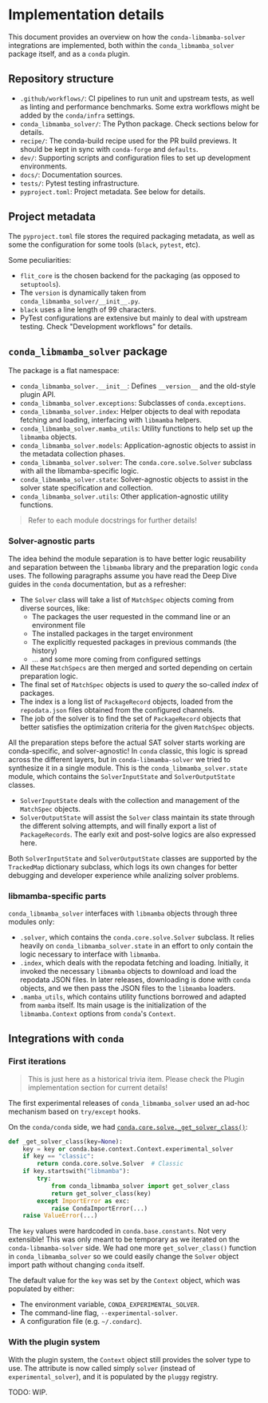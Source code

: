 # Implementation details

This document provides an overview on how the `conda-libmamba-solver` integrations are implemented,
both within the `conda_libmamba_solver` package itself, and as a `conda` plugin.

## Repository structure

* `.github/workflows/`: CI pipelines to run unit and upstream tests, as well as linting and performance benchmarks.
  Some extra workflows might be added by the `conda/infra` settings.
* `conda_libmamba_solver/`: The Python package. Check sections below for details.
* `recipe/`: The conda-build recipe used for the PR build previews. It should be kept in sync with `conda-forge` and `defaults`.
* `dev/`: Supporting scripts and configuration files to set up development environments.
* `docs/`: Documentation sources.
* `tests/`: Pytest testing infrastructure.
* `pyproject.toml`: Project metadata. See below for details.

## Project metadata

The `pyproject.toml` file stores the required packaging metadata, 
as well as some the configuration for some tools (`black`, `pytest`, etc).

Some peculiarities:

* `flit_core` is the chosen backend for the packaging (as opposed to `setuptools`).
* The `version` is dynamically taken from `conda_libmamba_solver/__init__.py`.
* `black` uses a line length of 99 characters.
* PyTest configurations are extensive but mainly to deal with upstream testing. 
  Check "Development workflows" for details.

## `conda_libmamba_solver` package

The package is a flat namespace:

* `conda_libmamba_solver.__init__`: Defines `__version__` and the old-style plugin API.
* `conda_libmamba_solver.exceptions`: Subclasses of `conda.exceptions`.
* `conda_libmamba_solver.index`: Helper objects to deal with repodata fetching and loading, interfacing with `libmamba` helpers.
* `conda_libmamba_solver.mamba_utils`: Utility functions to help set up the `libmamba` objects.
* `conda_libmamba_solver.models`: Application-agnostic objects to assist in the metadata collection phases.
* `conda_libmamba_solver.solver`: The `conda.core.solve.Solver` subclass with all the libmamba-specific logic.
* `conda_libmamba_solver.state`: Solver-agnostic objects to assist in the solver state specification and collection.
* `conda_libmamba_solver.utils`: Other application-agnostic utility functions.

> Refer to each module docstrings for further details!

### Solver-agnostic parts

The idea behind the module separation is to have better logic reusability and separation between the `libmamba` library and the preparation logic `conda` uses.
The following paragraphs assume you have read the Deep Dive guides in the `conda` documentation, but as a refresher:

* The `Solver` class will take a list of `MatchSpec` objects coming from diverse sources, like:
  * The packages the user requested in the command line or an environment file
  * The installed packages in the target environment
  * The explicitly requested packages in previous commands (the history)
  * ... and some more coming from configured settings
* All these `MatchSpecs` are then merged and sorted depending on certain preparation logic.
* The final set of `MatchSpec` objects is used to _query_ the so-called _index_ of packages.
* The index is a long list of `PackageRecord` objects, loaded from the `repodata.json` files obtained from the configured channels.
* The job of the solver is to find the set of `PackageRecord` objects that better satisfies the optimization criteria for the given `MatchSpec` objects.

All the preparation steps before the actual SAT solver starts working are conda-specific, and solver-agnostic!
In `conda` classic, this logic is spread across the different layers, but in `conda-libmamba-solver` we tried to synthesize it in a single module.
This is the `conda_libmamba_solver.state` module, which contains the `SolverInputState` and `SolverOutputState` classes.

* `SolverInputState` deals with the collection and management of the `MatchSpec` objects.
* `SolverOutputState` will assist the `Solver` class  maintain its state through the different solving attempts, 
  and will finally export a list of `PackageRecords`. 
  The early exit and post-solve logics are also expressed here.

Both `SolverInputState` and `SolverOutputState` classes are supported by the `TrackedMap` dictionary subclass,
which logs its own changes for better debugging and developer experience while analizing solver problems.

### libmamba-specific parts

`conda_libmamba_solver` interfaces with `libmamba` objects through three modules only:

* `.solver`, which contains the `conda.core.solve.Solver` subclass. 
  It relies heavily on `conda_libmamba_solver.state` in an effort to only contain the logic necessary to interface with `libmamba`.
* `.index`, which deals with the repodata fetching and loading.
  Initially, it invoked the necessary `libmamba` objects to download and load the repodata JSON files.
  In later releases, downloading is done with `conda` objects, and we then pass the JSON files to the `libmamba` loaders.
* `.mamba_utils`, which contains utility functions borrowed and adapted from `mamba` itself.
  Its main usage is the initialization of the `libmamba.Context` options from `conda`'s `Context`.

## Integrations with `conda`

### First iterations

> This is just here as a historical trivia item. Please check the Plugin implementation section for current details!

The first experimental releases of `conda_libmamba_solver` used an ad-hoc mechanism based on `try/except` hooks.

On the `conda/conda` side, we had [`conda.core.solve._get_solver_class()`](https://github.com/conda/conda/blob/22.9.0/conda/core/solve.py#L57-L78):

```python
def _get_solver_class(key=None):
    key = key or conda.base.context.Context.experimental_solver
    if key == "classic":
        return conda.core.solve.Solver  # Classic
    if key.startswith("libmamba"):
        try:
            from conda_libmamba_solver import get_solver_class
            return get_solver_class(key)
        except ImportError as exc:
            raise CondaImportError(...)
    raise ValueError(...)
```

The `key` values were hardcoded in `conda.base.constants`. Not very extensible! 
This was only meant to be temporary as we iterated on the `conda-libmamba-solver` side.
We had one more `get_solver_class()` function in `conda_libmamba_solver` so we could easily change the `Solver` object import path without changing `conda` itself.

The default value for the `key` was set by the `Context` object, which was populated by either:

* The environment variable, `CONDA_EXPERIMENTAL_SOLVER`.
* The command-line flag, `--experimental-solver`.
* A configuration file (e.g. `~/.condarc`).

### With the plugin system

With the plugin system, the `Context` object still provides the solver type to use. 
The attribute is now called simply `solver` (instead of `experimental_solver`), 
and it is populated by the `pluggy` registry.

TODO: WIP.
